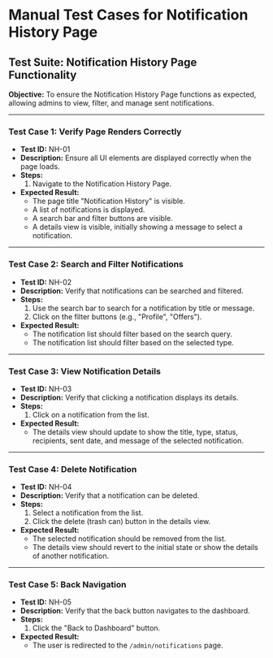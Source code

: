
# Manual Test Cases for Notification History Page

## Test Suite: Notification History Page Functionality

**Objective:** To ensure the Notification History Page functions as expected, allowing admins to view, filter, and manage sent notifications.

---

### **Test Case 1: Verify Page Renders Correctly**

-   **Test ID:** NH-01
-   **Description:** Ensure all UI elements are displayed correctly when the page loads.
-   **Steps:**
    1.  Navigate to the Notification History Page.
-   **Expected Result:**
    -   The page title "Notification History" is visible.
    -   A list of notifications is displayed.
    -   A search bar and filter buttons are visible.
    -   A details view is visible, initially showing a message to select a notification.

---

### **Test Case 2: Search and Filter Notifications**

-   **Test ID:** NH-02
-   **Description:** Verify that notifications can be searched and filtered.
-   **Steps:**
    1.  Use the search bar to search for a notification by title or message.
    2.  Click on the filter buttons (e.g., "Profile", "Offers").
-   **Expected Result:**
    -   The notification list should filter based on the search query.
    -   The notification list should filter based on the selected type.

---

### **Test Case 3: View Notification Details**

-   **Test ID:** NH-03
-   **Description:** Verify that clicking a notification displays its details.
-   **Steps:**
    1.  Click on a notification from the list.
-   **Expected Result:**
    -   The details view should update to show the title, type, status, recipients, sent date, and message of the selected notification.

---

### **Test Case 4: Delete Notification**

-   **Test ID:** NH-04
-   **Description:** Verify that a notification can be deleted.
-   **Steps:**
    1.  Select a notification from the list.
    2.  Click the delete (trash can) button in the details view.
-   **Expected Result:**
    -   The selected notification should be removed from the list.
    -   The details view should revert to the initial state or show the details of another notification.

---

### **Test Case 5: Back Navigation**

-   **Test ID:** NH-05
-   **Description:** Verify that the back button navigates to the dashboard.
-   **Steps:**
    1.  Click the "Back to Dashboard" button.
-   **Expected Result:**
    -   The user is redirected to the `/admin/notifications` page.
